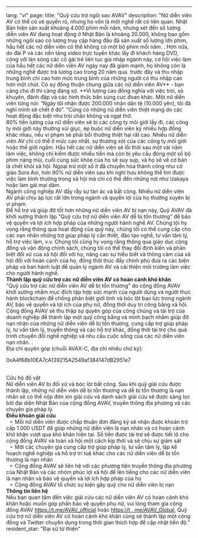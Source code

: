 ---
lang: "vi"
page:
  title: "Quỹ cứu trợ ngôi sao AVAV"
  description: "Nữ diễn viên AV có thể có vẻ quyến rũ, nhưng họ vốn là một nghề rất có liên quan. Nhật Bản hiện sản xuất khoảng 4.000 phim mỗi năm, nhưng xét đến số lượng diễn viên AV đang hoạt động ở Nhật Bản là khoảng 20.000, không bao gồm những ngôi sao có lượng truy cập hàng đầu đã sản xuất số lượng lớn phim, hầu hết các nữ diễn viên có thể không có một bộ phim mỗi năm. . Hơn nữa, do đài P và các nền tảng video trực tuyến khác lấy đi khách hàng DVD, cộng với làn sóng các cô gái trẻ liên tục gia nhập ngành này, cơ hội việc làm của hầu hết các nữ diễn viên AV ngày nay đã giảm mạnh, họ không còn là những nghề được trả lương cao trong 20 năm qua. trước đây và thu nhập trung bình chỉ cao hơn mức trung bình của những người có thu nhập cao hơn một chút.
Có sự đồng thuận chung giữa các nữ diễn viên AV** - bạn càng cho đi thì càng đáng sợ. **Vì lương cao đồng nghĩa với việc trói, xỏ khuyên, đánh đập và các hình thức bắn súng cực đoan khác. Một nữ diễn viên từng nói: “Ngày tôi nhận được 200.000 nhân dân tệ (10.000 yên), tôi đã nghĩ mình sẽ chết ở đó”. &quot;Cũng có những nữ diễn viên thiệt mạng do các hoạt động đặc biệt như trói chân không và ngạt thở.<br>
80% tiền lương của nữ diễn viên sẽ bị các công ty môi giới lấy đi, các công ty môi giới này thường xúi giục, ép buộc nữ diễn viên ký nhiều hợp đồng khác nhau, nếu vi phạm sẽ phải bồi thường thiệt hại rất cao. Nhiều nữ diễn viên AV chỉ có thể ở mức cao nhất. sự thương xót của các công ty môi giới hoặc thế giới ngầm.
Hầu hết các nữ diễn viên sẽ lỗi thời sau một vài năm làm việc, không chỉ kiếm được nhiều tiền mà còn bị yêu cầu đóng một số bộ phim nặng mùi, cuối cùng sức khỏe của họ sẽ suy sụp, và họ sẽ về cơ bản là chết khỏi xã hội. Ngoại trừ một số ít đã chuyển hóa thành công như cô giáo Sora Aoi, hơn 90% nữ diễn viên sau khi nghỉ hưu không thể tìm được việc làm bình thường trong xã hội mà chỉ có thể đến những nơi như izakaya hoặc làm gái mại dâm. <br>
Ngành công nghiệp AV đầy rẫy sự tàn ác và bất công. Nhiều nữ diễn viên AV phải chịu áp lực rất lớn trong ngành và quyền lợi của họ thường xuyên bị vi phạm. <br>
Để hỗ trợ và giúp đỡ tốt hơn những nữ diễn viên AV bị nạn này, Quỹ AVAV đã khởi xướng thành lập &quot;Quỹ cứu trợ nữ diễn viên AV dễ bị tổn thương&quot; để bảo vệ quyền và lợi ích hợp pháp của những người hành nghề AV. Chúng tôi hy vọng rằng thông qua hoạt động của quỹ này, chúng tôi có thể cung cấp cho các nạn nhân những trợ giúp pháp lý cần thiết, đào tạo nghề, tư vấn tâm lý, hỗ trợ việc làm, v.v. Chúng tôi cũng hy vọng rằng thông qua giáo dục cộng đồng và vận động chính sách, chúng tôi có thể thay đổi định kiến ​​và phân biệt đối xử của xã hội đối với họ, nâng cao sự hiểu biết và thông cảm của xã hội đối với hoàn cảnh của họ, đồng thời thúc đẩy chính phủ đưa ra các biện pháp và ban hành luật để quản lý ngành AV và cải thiện môi trường làm việc cho người hành nghề. <br>
<b>Thành lập quỹ cứu trợ các nữ diễn viên AV có hoàn cảnh khó khăn</b><br>
&quot;Quỹ cứu trợ các nữ diễn viên AV dễ bị tổn thương&quot; do cộng đồng AVAV khởi xướng nhằm mục đích tập hợp sức mạnh của người dùng và người thực hành blockchain để chống phân biệt giới tính và bóc lột bạo lực trong ngành AV, bảo vệ quyền và lợi ích của phụ nữ, đồng thời duy trì công bằng xã hội. <br>
Cộng đồng AVAV sẽ thu thập sự quyên góp của công chúng và tài trợ của doanh nghiệp để thành lập một quỹ công bằng và minh bạch nhằm giúp đỡ nạn nhân của những nữ diễn viên dễ bị tổn thương, cung cấp trợ giúp pháp lý, tư vấn tâm lý, truyền thông và các hỗ trợ khác, đồng thời tài trợ cho quá trình chuyển đổi nghề nghiệp và nhu cầu cuộc sống của các nữ diễn viên nạn nhân. . <br>
Địa chỉ quyên góp (chuỗi AVAX-C, địa chỉ nhiều chữ ký):<br>
<p class='text-center break-all text-cred'>0xA4f68b10EA7cA139215A2549af384147dB2951e7</p><br>
Cứu hộ đồ vật<br>
Nữ diễn viên AV bị đối xử và bóc lột bất công. Sau khi quỹ giải cứu được thành lập, những nữ diễn viên dễ bị tổn thương và dễ bị tổn thương là nạn nhân sẽ có thể nộp đơn xin giải cứu và danh sách giải cứu sẽ được sàng lọc bởi đại diện Nhật Bản của cộng đồng AVAV, truyền thông địa phương và các chuyên gia pháp lý. <br>
<b>Điều khoản giải cứu</b><br>
&nbsp;&nbsp;&#9900; Mỗi nữ diễn viên được chấp thuận đơn đăng ký sẽ nhận được khoản trợ cấp 1.000 USDT để giúp những nữ diễn viên là nạn nhân và có hoàn cảnh khó khăn vượt qua khó khăn hiện tại. Số tiền được tài trợ sẽ được tiết lộ cho cộng đồng AVAV và toàn xã hội một cách kịp thời và sẽ chịu sự giám sát<br>
&nbsp;&nbsp;&#9900; Mời các chuyên gia cung cấp trợ giúp pháp lý, tư vấn tâm lý, lập kế hoạch nghề nghiệp và hỗ trợ trí tuệ khác cho các nữ diễn viên dễ bị tổn thương là nạn nhân<br>
&nbsp;&nbsp;&#9900; Cộng đồng AVAV sẽ liên hệ với các phương tiện truyền thông địa phương của Nhật Bản và các nhóm phúc lợi xã hội để lên tiếng cho các nữ diễn viên là nạn nhân và bảo vệ quyền và lợi ích hợp pháp của họ<br>
&nbsp;&nbsp;&#9900; Cộng đồng AVAV tổ chức sự kiện gây quỹ cho nữ diễn viên bị nạn<br>
<b>Thông tin liên hệ</b><br>
Nếu bạn quan tâm đến việc giải cứu các nữ diễn viên AV có hoàn cảnh khó khăn hoặc muốn góp phần bảo vệ quyền phụ nữ, vui lòng tham gia cộng đồng AVAV <a href='https://t.me/AVAV_official' target='_blank' class='text-cred '>https://t.me/AVAV_official</a> hoặc <a href='https://t.me/AVAV_Global' target='_blank' class='text-cred'>https://t . me/AVAV_Global</a>, Quỹ cứu trợ nữ diễn viên AV có hoàn cảnh khó khăn cũng sẽ thành lập một cộng đồng và Twitter chuyên dụng trong thời gian thích hợp để cập nhật tiến độ."
  resident_star: "Đại sứ từ thiện"